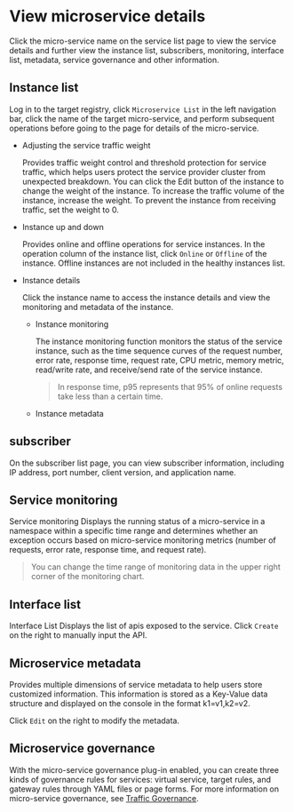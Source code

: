# View microservice details

Click the micro-service name on the service list page to view the service details and further view the instance list, subscribers, monitoring, interface list, metadata, service governance and other information.

## Instance list

Log in to the target registry, click `Microservice List` in the left navigation bar, click the name of the target micro-service, and perform subsequent operations before going to the page for details of the micro-service.

<!--!\[.*?\]\((?:https?:\/\/)?\S+\.(?:png|jpg|jpeg|gif|bmp)\)-->

- Adjusting the service traffic weight

    Provides traffic weight control and threshold protection for service traffic, which helps users protect the service provider cluster from unexpected breakdown. You can click the Edit button of the instance to change the weight of the instance. To increase the traffic volume of the instance, increase the weight. To prevent the instance from receiving traffic, set the weight to 0.

    <!--!\[.*?\]\((?:https?:\/\/)?\S+\.(?:png|jpg|jpeg|gif|bmp)\)-->

- Instance up and down

    Provides online and offline operations for service instances. In the operation column of the instance list, click `Online` or `Offline` of the instance. Offline instances are not included in the healthy instances list.

    <!--!\[.*?\]\((?:https?:\/\/)?\S+\.(?:png|jpg|jpeg|gif|bmp)\)-->

- Instance details

    Click the instance name to access the instance details and view the monitoring and metadata of the instance.

    <!--!\[.*?\]\((?:https?:\/\/)?\S+\.(?:png|jpg|jpeg|gif|bmp)\)-->

    - Instance monitoring

        The instance monitoring function monitors the status of the service instance, such as the time sequence curves of the request number, error rate, response time, request rate, CPU metric, memory metric, read/write rate, and receive/send rate of the service instance.

        > In response time, p95 represents that 95% of online requests take less than a certain time.

        <!--!\[.*?\]\((?:https?:\/\/)?\S+\.(?:png|jpg|jpeg|gif|bmp)\)-->

    - Instance metadata

        <!--!\[.*?\]\((?:https?:\/\/)?\S+\.(?:png|jpg|jpeg|gif|bmp)\)-->

## subscriber

On the subscriber list page, you can view subscriber information, including IP address, port number, client version, and application name.

<!--!\[.*?\]\((?:https?:\/\/)?\S+\.(?:png|jpg|jpeg|gif|bmp)\)-->

## Service monitoring

Service monitoring Displays the running status of a micro-service in a namespace within a specific time range and determines whether an exception occurs based on micro-service monitoring metrics (number of requests, error rate, response time, and request rate).

> You can change the time range of monitoring data in the upper right corner of the monitoring chart.

<!--!\[.*?\]\((?:https?:\/\/)?\S+\.(?:png|jpg|jpeg|gif|bmp)\)-->

## Interface list

Interface List Displays the list of apis exposed to the service. Click `Create` on the right to manually input the API.

<!--!\[.*?\]\((?:https?:\/\/)?\S+\.(?:png|jpg|jpeg|gif|bmp)\)-->

## Microservice metadata

Provides multiple dimensions of service metadata to help users store customized information. This information is stored as a Key-Value data structure and displayed on the console in the format k1=v1,k2=v2.

Click `Edit` on the right to modify the metadata.

<!--!\[.*?\]\((?:https?:\/\/)?\S+\.(?:png|jpg|jpeg|gif|bmp)\)-->

## Microservice governance

With the micro-service governance plug-in enabled, you can create three kinds of governance rules for services: virtual service, target rules, and gateway rules through YAML files or page forms. For more information on micro-service governance, see [Traffic Governance](../../../../mspider/user-guide/traffic-governance/README.md).

<!--!\[.*?\]\((?:https?:\/\/)?\S+\.(?:png|jpg|jpeg|gif|bmp)\)-->
